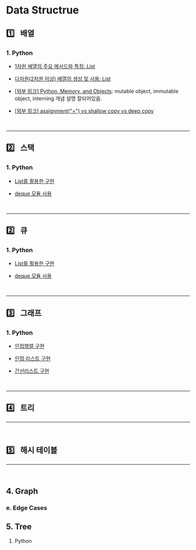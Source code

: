 # Data Structrue

## :one:&ensp; 배열

### 1. Python

* [1차원 배열의 주요 메서드와 특징: List](./datastructures/array/python/one_dimensional_array.md)

* [다차원(2차원 이상) 배열의 생성 및 사용: List](./datastructures/array/python/multi_dimensional_array.md)

* [[외부 링크] Python, Memory, and Objects](https://towardsdatascience.com/python-memory-and-objects-e7bec4a2845): mutable object, immutable object, interning 개념 설명 잘되어있음.

* [[외부 링크] assignment("=") vs shallow copy vs deep copy](https://medium.com/@thawsitt/assignment-vs-shallow-copy-vs-deep-copy-in-python-f70c2f0ebd86)


<br/>

---
## :two:&ensp; 스택

### 1. Python

* [List를 활용한 구현](./datastructures/stack/python/stack_list.md)

* [deque 모듈 사용](./datastructures/stack/python/stack_deque.md)

<br/>

---
## :two:&ensp; 큐

### 1. Python
* [List를 활용한 구현](./datastructures/queue/python/queue_list.md)

* [deque 모듈 사용](./datastructures/queue/python/queue_deque.md)

<br/>

---
## :three:&ensp; 그래프

### 1. Python 

* [인접행렬 구현](./graph/python/adjacent_matrix.md)

* [인접 리스트 구현](./graph/python/adjacent_list.md)

* [간선리스트 구현](./graph/python/edge_list.md)


<br/>

---
## :four:&ensp; 트리


---

<br/>

## :five:&ensp; 해시 테이블


---

<br/>



## 4. Graph



### e. Edge Cases

## 5. Tree
1. Python
   ```py

   ```
